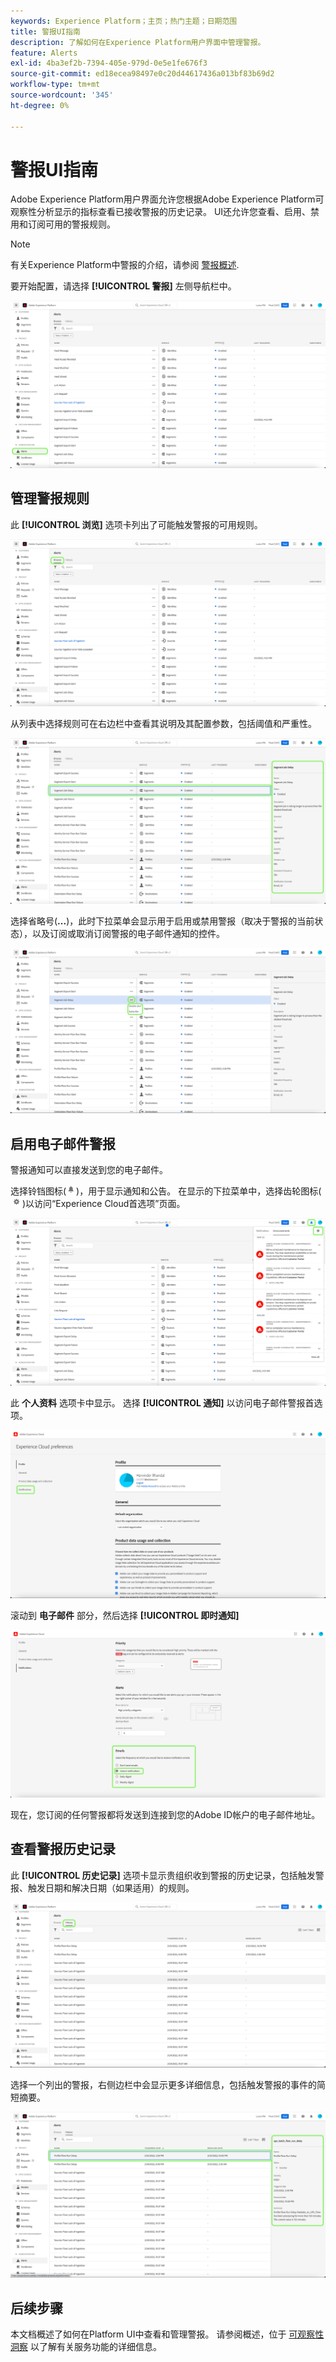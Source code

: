 ```yaml
---
keywords: Experience Platform；主页；热门主题；日期范围
title: 警报UI指南
description: 了解如何在Experience Platform用户界面中管理警报。
feature: Alerts
exl-id: 4ba3ef2b-7394-405e-979d-0e5e1fe676f3
source-git-commit: ed18ecea98497e0c20d44617436a013bf83b69d2
workflow-type: tm+mt
source-wordcount: '345'
ht-degree: 0%

---
```


# 警报UI指南

Adobe Experience Platform用户界面允许您根据Adobe Experience Platform可观察性分析显示的指标查看已接收警报的历史记录。 UI还允许您查看、启用、禁用和订阅可用的警报规则。

>[!NOTE]
>
>有关Experience Platform中警报的介绍，请参阅 [警报概述](./overview.md).

要开始配置，请选择 **[!UICONTROL 警报]** 左侧导航栏中。

![](../images/alerts/ui/workspace.png)

## 管理警报规则

此 **[!UICONTROL 浏览]** 选项卡列出了可能触发警报的可用规则。

![](../images/alerts/ui/rules.png)

从列表中选择规则可在右边栏中查看其说明及其配置参数，包括阈值和严重性。

![](../images/alerts/ui/rule-details.png)

选择省略号(**...**)，此时下拉菜单会显示用于启用或禁用警报（取决于警报的当前状态），以及订阅或取消订阅警报的电子邮件通知的控件。

![](../images/alerts/ui/disable-subscribe.png)

## 启用电子邮件警报

警报通知可以直接发送到您的电子邮件。

选择铃铛图标(![铃铛图标](../images/alerts/ui/bell-icon.png))，用于显示通知和公告。 在显示的下拉菜单中，选择齿轮图标(![齿轮图标](../images/alerts/ui/cog-icon.png))以访问“Experience Cloud首选项”页面。

![](../images/alerts/ui/edit-preferences.png)

此 **个人资料** 选项卡中显示。 选择 **[!UICONTROL 通知]** 以访问电子邮件警报首选项。

![](../images/alerts/ui/profile.png)

滚动到 **电子邮件** 部分，然后选择 **[!UICONTROL 即时通知]**

![](../images/alerts/ui/notifications.png)

现在，您订阅的任何警报都将发送到连接到您的Adobe ID帐户的电子邮件地址。

## 查看警报历史记录

此 **[!UICONTROL 历史记录]** 选项卡显示贵组织收到警报的历史记录，包括触发警报、触发日期和解决日期（如果适用）的规则。

![](../images/alerts/ui/history.png)

选择一个列出的警报，右侧边栏中会显示更多详细信息，包括触发警报的事件的简短摘要。

![](../images/alerts/ui/history-details.png)

## 后续步骤

本文档概述了如何在Platform UI中查看和管理警报。 请参阅概述，位于 [可观察性洞察](../home.md) 以了解有关服务功能的详细信息。
